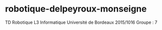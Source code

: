 # robotique-delpeyroux-monseigne
TD Robotique L3 Informatique Université de Bordeaux 2015/1016
Groupe : 7
